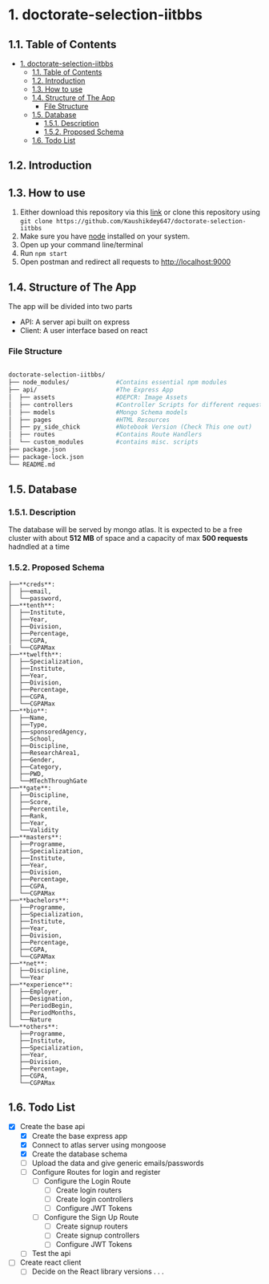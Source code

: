 # 1. doctorate-selection-iitbbs

## 1.1. Table of Contents

- [1. doctorate-selection-iitbbs](#1-doctorate-selection-iitbbs)
  - [1.1. Table of Contents](#11-table-of-contents)
  - [1.2. Introduction](#12-introduction)
  - [1.3. How to use](#13-how-to-use)
  - [1.4. Structure of The App](#14-structure-of-the-app)
    - [File Structure](#file-structure)
  - [1.5. Database](#15-database)
    - [1.5.1. Description](#151-description)
    - [1.5.2. Proposed Schema](#152-proposed-schema)
  - [1.6. Todo List](#16-todo-list)

## 1.2. Introduction

## 1.3. How to use

1. Either download this repository via this [link](https://github.com/Kaushikdey647/doctorate-selection-iitbbs/archive/refs/heads/main.zip) or clone this repository using
   `git clone https://github.com/Kaushikdey647/doctorate-selection-iitbbs`
2. Make sure you have [node](https://nodejs.org/) installed on your system.
3. Open up your command line/terminal
4. Run `npm start`
5. Open postman and redirect all requests to [http://localhost:9000](http://localhost:9000)

## 1.4. Structure of The App

The app will be divided into two parts

- API: A server api built on express
- Client: A user interface based on react

### File Structure

```bash

doctorate-selection-iitbbs/
├── node_modules/             #Contains essential npm modules
├── api/                      #The Express App
│  ├── assets                 #DEPCR: Image Assets
│  ├── controllers            #Controller Scripts for different requests
│  ├── models                 #Mongo Schema models
│  ├── pages                  #HTML Resources
│  ├── py_side_chick          #Notebook Version (Check This one out)
│  ├── routes                 #Contains Route Handlers   
│  └── custom_modules         #contains misc. scripts
├── package.json
├── package-lock.json
└── README.md
```

## 1.5. Database

### 1.5.1. Description

The database will be served by mongo atlas. It is expected to be a free cluster with about **512 MB** of space and a capacity of max **500 requests** hadndled at a time

### 1.5.2. Proposed Schema
```
├──**creds**:
│  ├──email,
│  └──password,
├──**tenth**:
│  ├──Institute,
│  ├──Year,
│  ├──Division,
│  ├──Percentage,
│  ├──CGPA,
|  └──CGPAMax
├──**twelfth**:
│  ├──Specialization,
│  ├──Institute,
│  ├──Year,
│  ├──Division,
│  ├──Percentage,
│  ├──CGPA,
│  └──CGPAMax
├──**bio**:
│  ├──Name,
│  ├──Type,
│  ├──sponsoredAgency,
│  ├──School,
│  ├──Discipline,
│  ├──ResearchArea1,
│  ├──Gender,
│  ├──Category,
│  ├──PWD,
│  └──MTechThroughGate
├──**gate**:
│  ├──Discipline,
│  ├──Score,
│  ├──Percentile,
│  ├──Rank,
│  ├──Year,
│  └──Validity
├──**masters**:
│  ├──Programme,
│  ├──Specialization,
│  ├──Institute,
│  ├──Year,
│  ├──Division,
│  ├──Percentage,
│  ├──CGPA,
│  └──CGPAMax
├──**bachelors**:
│  ├──Programme,
│  ├──Specialization,
│  ├──Institute,
│  ├──Year,
│  ├──Division,
│  ├──Percentage,
│  ├──CGPA,
│  └──CGPAMax
├──**net**:
│  ├──Discipline,
│  └──Year
├──**experience**:
│  ├──Employer,
│  ├──Designation,
│  ├──PeriodBegin,
│  ├──PeriodMonths,
│  └──Nature
└──**others**:
   ├──Programme,
   ├──Institute,
   ├──Specialization,
   ├──Year,
   ├──Division,
   ├──Percentage,
   ├──CGPA,
   └──CGPAMax
```
## 1.6. Todo List

- [x] Create the base api
  - [x] Create the base express app
  - [x] Connect to atlas server using mongoose
  - [x] Create the database schema
  - [ ] Upload the data and give generic emails/passwords
  - [ ] Configure Routes for login and register
    - [ ] Configure the Login Route
      - [ ] Create login routers
      - [ ] Create login controllers
      - [ ] Configure JWT Tokens
    - [ ] Configure the Sign Up Route
      - [ ] Create signup routers
      - [ ] Create signup controllers
      - [ ] Configure JWT Tokens
  - [ ] Test the api
- [ ] Create react client
  - [ ] Decide on the React library versions
.
.
.
